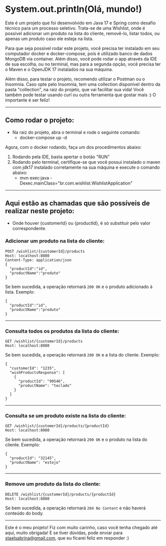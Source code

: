 # System.out.println(Olá, mundo!)

Este é um projeto que foi desenvolvido em Java 17 e Spring como desafio técnico para um processo seletivo.
Trata-se de uma Wishlist, onde é possível adicionar um produto na lista do cliente, removê-lo, listar todos, ou apenas um produto caso ele esteja na lista.

Para que seja possível rodar este projeto, você precisa ter instalado em seu computador docker e docker-compose, pois é utilizado banco de dados MongoDB via container. Além disso, você pode rodar o app através da IDE de sua escolha, ou no terminal, mas para a segunda opção, você precisa ter o Maven e o OpenJDK 17 instalados na sua máquina.

Além disso, para testar o projeto, recomendo utilizar o Postman ou o Insomnia. Caso opte pelo Insomnia, tem uma collection disponível dentro da pasta "collection", na raiz do projeto, que vai facilitar sua vida! Você também pode testar usando curl ou outra ferramenta que gostar mais :) O importante é ser feliz!

***

## Como rodar o projeto:
* Na raiz do projeto, abra o terminal e rode o seguinte comando:
  * docker-compose up -d

Agora, com o docker rodando, faça um dos procedimentos abaixo:

1. Rodando pela IDE, basta apertar o botão "RUN"
2. Rodando pelo terminal, certifique-se que você possui instalado o maven com jdk17 instalado corretamente na sua máquina e execute o comando abaixo:
   * mvn exec:java -Dexec.mainClass="br.com.wishlist.WishlistApplication"
***

## Aqui estão as chamadas que são possíveis de realizar neste projeto:

* Onde houver {customerId} ou {productId}, é só substituir pelo valor correspondente.

### Adicionar um produto na lista do cliente:
  
~~~Request
POST /wishlist/{customerId}/products
Host: localhost:8080
Content-Type: application/json
{
  "productId":"id",
  "productName":"produto"
}
~~~

Se bem sucedida, a operação retornará ``200 OK`` e o produto adicionado à lista. Exemplo:
~~~Response
{
  "productId":"id",
  "productName":"produto"
}
~~~
---
### Consulta todos os produtos da lista do cliente:

~~~Request
GET /wishlist/{customerId}/products
Host: localhost:8080
~~~

Se bem sucedida, a operação retornará ``200 OK`` e a lista do cliente. Exemplo:
~~~Response
{
  "customerId": "1235",
  "wishProductsResponse": [
    {
	  "productId": "99546",
	  "productName": "teclado"
	}
  ]
}
~~~
---
### Consulta se um produto existe na lista do cliente:

~~~Request
GET /wishlist/{customerId}/products/{productId}
Host: localhost:8080
~~~
Se bem sucedida, a operação retornará ``200 OK`` e o produto na lista do cliente. Exemplo:
~~~Response
{
  "productId": "32145",
  "productName": "estojo"
}
~~~
---
### Remove um produto da lista do cliente:

~~~Request
DELETE /wishlist/{customerId}/products/{productId}
Host: localhost:8080
~~~
Se bem sucedida, a operação retornará ``204 No Content`` e não haverá conteúdo do body.

---

Este é o meu projeto! Fiz com muito carinho, caso você tenha chegado até aqui, muito obrigada! E se tiver dúvidas, pode enviar para staelsabrina@gmail.com, que eu ficarei feliz em responder :)